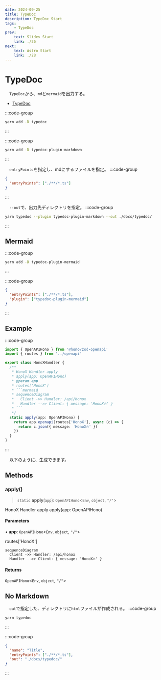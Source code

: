 ```yaml
---
date: 2024-09-25
title: TypeDoc
description: TypeDoc Start
tags: 
    - TypeDoc
prev:
    text: Slidev Start
    link: ./26
next:
    text: Astro Start
    link: ./28
---
```


# TypeDoc
&emsp;`TypeDoc`から、`md`と`mermaid`を出力する。

* [TypeDoc](https://typedoc.org/)

:::code-group
```sh [yarn]
yarn add -D typedoc
```
:::


:::code-group
```sh [yarn]
yarn add -D typedoc-plugin-markdown
```
:::

&emsp;`entryPoints`を指定し、mdにするファイルを指定。
:::code-group
```json [typedoc.json]
{
  "entryPoints": ["./**/*.ts"]
}
```
:::

&emsp;`--out`で、出力先ディレクトリを指定。
:::code-group
```sh [yarn]
yarn typedoc --plugin typedoc-plugin-markdown --out ./docs/typedoc/ 
```
:::

## Mermaid
:::code-group
```sh [yarn]
yarn add -D typedoc-plugin-mermaid
```
:::

:::code-group
```json [typedoc.json]
{
  "entryPoints": ["./**/*.ts"],
  "plugin": ["typedoc-plugin-mermaid"]
}
```
:::

## Example
:::code-group
```ts [honox.ts]
import { OpenAPIHono } from '@hono/zod-openapi'
import { routes } from '../openapi'

export class HonoXHandler {
  /**
   * HonoX Handler apply
   * apply(app: OpenAPIHono)
   * @param app
   * routes['HonoX']
   * ```mermaid
   * sequenceDiagram
   *   Client ->> Handler: /api/honox
   *   Handler -->> Client: { message: 'HonoX🔥' }
   * ```
   */
  static apply(app: OpenAPIHono) {
    return app.openapi(routes['HonoX'], async (c) => {
      return c.json({ message: 'HonoX🔥' })
    })
  }
}
```
:::

&emsp;以下のように、生成できます。

## Methods

### apply()

> `static` **apply**(`app`): `OpenAPIHono`\<`Env`, `object`, `"/"`\>

HonoX Handler apply
apply(app: OpenAPIHono)

#### Parameters

• **app**: `OpenAPIHono`\<`Env`, `object`, `"/"`\>

routes['HonoX']
```mermaid
sequenceDiagram
  Client ->> Handler: /api/honox
  Handler -->> Client: { message: 'HonoX🔥' }
```

#### Returns

`OpenAPIHono`\<`Env`, `object`, `"/"`\>

## No Markdown
&emsp;`out`で指定した、ディレクトリに`html`ファイルが作成される。
:::code-group
```sh [yarn]
yarn typedoc
```
:::

:::code-group
```json [typedoc.json]
{
  "name": "Title",
  "entryPoints": ["./**/*.ts"],
  "out": "./docs/typedoc/"
}
```
:::